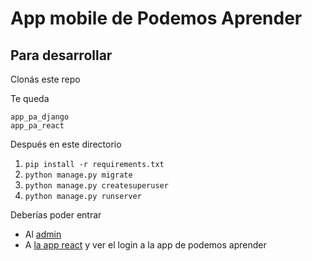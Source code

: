 # App mobile de Podemos Aprender


## Para desarrollar

Clonás este repo

Te queda

~~~
app_pa_django
app_pa_react
~~~

Después en este directorio
1. `pip install -r requirements.txt`
2. `python manage.py migrate`
3. `python manage.py createsuperuser`
4. `python manage.py runserver`

Deberías poder entrar
* Al [admin](http://127.0.0.1:8000/admin) 
* A [la app react](http://127.0.0.1:8000/app/index.html) y ver el login a la app de podemos aprender



